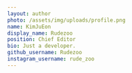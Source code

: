 ```yaml
---
layout: author
photo: /assets/img/uploads/profile.png
name: KimJuEon
display_name: Rudezoo
position: Chief Editor
bio: Just a developer.
github_username: Rudezoo
instagram_username: rude_zoo
---
```


